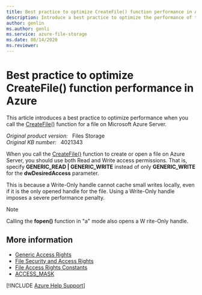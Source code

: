 ```yaml
---
title: Best practice to optimize CreateFile() function performance in Azure
description: Introduce a best practice to optimize the performance of the CreateFile() function in Azure.
author: genlin
ms.author: genli
ms.service: azure-file-storage
ms.date: 08/14/2020
ms.reviewer: 
---
```

# Best practice to optimize CreateFile() function performance in Azure

This article introduces a best practice to optimize performance when you call the [CreateFile()](/windows/win32/api/fileapi/nf-fileapi-createfilea?redirectedfrom=MSDN) function for a file on Microsoft Azure Server.

_Original product version:_ &nbsp; Files Storage  
_Original KB number:_ &nbsp; 4021343

When you call the [CreateFile()](/windows/win32/api/fileapi/nf-fileapi-createfilea?redirectedfrom=MSDN) function to create or open a file on Azure Server, you should use both Read and Write access permissions. That is, specify **GENERIC_READ | GENERIC_WRITE** instead of only **GENERIC_WRITE** for the **dwDesiredAccess** parameter.

This is because a Write-Only handle cannot cache small writes locally, even if it is the only opened handle for the file. Using a Write-Only handle imposes a severe performance penalty.

> [!NOTE]
> Calling the **fopen()** function in "a" mode also opens a W rite-Only handle.

## More information

- [Generic Access Rights](/windows/win32/secauthz/generic-access-rights?redirectedfrom=MSDN)
- [File Security and Access Rights](/windows/win32/fileio/file-security-and-access-rights?redirectedfrom=MSDN)
- [File Access Rights Constants](/windows/win32/fileio/file-access-rights-constants?redirectedfrom=MSDN)
- [ACCESS_MASK](/windows/win32/secauthz/access-mask?redirectedfrom=MSDN)

[!INCLUDE [Azure Help Support](../../../../includes/azure-help-support.md)]
